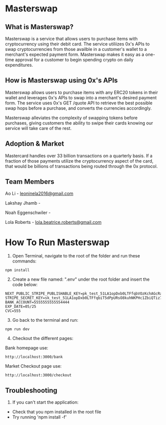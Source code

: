 # Masterswap

## What is Masterswap?

Masterswap is a service that allows users to purchase items with cryptocurrency using their debit card. The service utiliizes 0x's APIs to swap cryptocurrencies from those availble in a customer's wallet to a merchant's expected payment form. Masterswap makes it easy as a one-time approval for a customer to begin spending crypto on daily expenditures.

## How is Masterswap using 0x's APIs

Masterswap allows users to purchase items with any ERC20 tokens in their wallet and leverages 0x's APIs to swap into a merchant's desired payment form. The service uses 0x's GET /quote API to retrieve the best possible swap hops before a purchase, and converts the currencies accordingly.

Masterswap alleviates the complexity of swapping tokens before purchases, giving customers the ability to swipe their cards knowing our service will take care of the rest.

## Adoption & Market

Mastercard handles over 33 billion transactions on a quarterly basis. If a fraction of those payments utilize the cryptocurrency aspect of the card, that would be billions of transactions being routed through the 0x protocol.

## Team Members

Ao Li - leoninela2016@gmail.com

Lakshay Jhamb -

Noah Eggenschwiler -

Lola Roberts - lola.beatrice.roberts@gmail.com

# How To Run Masterswap

1. Open Terminal, navigate to the root of the folder and run these commands:

```shell
npm install
```

2. Create a new file named: ".env" under the root folder and insert the code below:

```shell
NEXT_PUBLIC_STRIPE_PUBLISHABLE_KEY=pk_test_51LA1opDxb0LTFfqbVOzKchAGcRaHMrnv50P9U81wraV00GU1DkpbWSgvAppbq2MrZFrR2EtDgA8ZOyZimnwBxp9Z00dzh9Jwb4
STRIPE_SECRET_KEY=sk_test_51LA1opDxb0LTFfqbiT5dPpURsO8kuhNKPHc1ZbiQTiz7HfHjUyLp4I3i4xvmU2IXst6GkPJT49L1ZsYFSyCBFykS00XlALfMLo
BANK_ACCOUNT=5555555555554444
EXP_DATE=05/25
CVC=555
```

3. Go back to the terminal and run:

```shell
npm run dev
```

4. Checkout the different pages:

Bank homepage use:

```shell
http://localhost:3000/bank
```

Market Checkout page use:

```shell
http://localhost:3000/checkout
```

## Troubleshooting

1. If you can't start the application:

- Check that you npm installed in the root file
- Try running 'npm install -f'
